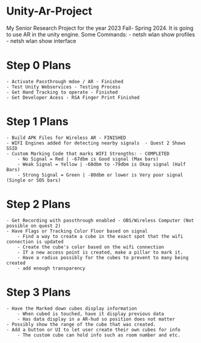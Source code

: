 # Unity-Ar-Project
 My Senior Research Project for the year 2023 Fall- Spring 2024. It is going to use AR in the unity engine. 
 Some Commands:
	- netsh wlan show profiles
	- netsh wlan show interface

# Step 0 Plans
	- Activate Passthrough mdoe / AR - Finished
	- Test Unity Webservices - Testing Process
	- Get Hand Tracking to operate - Finished
	- Get Developer Acess - RSA Finger Print Finished
	
# Step 1 Plans
	- Build APK Files for Wireless AR - FINISHED
	- WIFI Engines added for detecting nearby signals  - Quest 2 Shows SSID
	- Custom Marking Code that marks WIFI Strengths: - COMPLETED
		- No Signal = Red | -67dbm is Good signal (Max bars)
		- Weak Signal = Yellow | -68dbm to -79dbm is Okay signal (Half Bars)
		- Strong Signal = Green | -80dbm or lower is Very poor signal (Single or SOS bars)
		
# Step 2 Plans
	- Get Recording with passthrough enabled - OBS/Wireless Computer (Not possible on quest 2) 
	- Have Flags or Tracking Color Floor based on signal
		- Find a way to create a cube in the exact spot that the wifi connection is updated
		- Create the cube's color based on the wifi connection 
		- If a new access point is created, make a pillar to mark it.
		- Have a radius possibly for the cubes to prevent to many being created
		- add enough transparency

# Step 3 Plans
	- Have the Marked down cubes display information
		- When cubed is touched, have it display previous data
		- Has data display in a AR-hud so position does not matter
	- Possibly show the range of the cube that was created. 
	- Add a button or UI to let user create their own cubes for info
		- The custom cube can hold info such as room number and etc. 
		